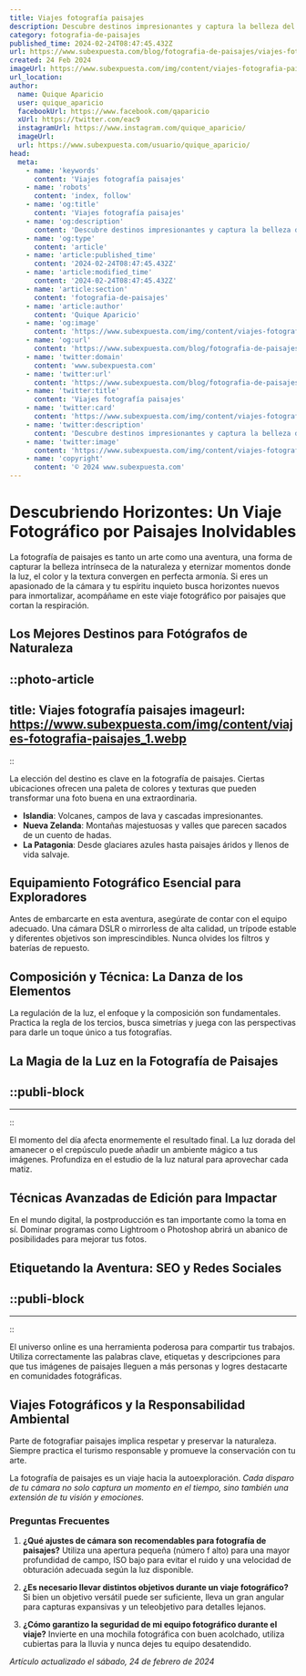 ```yaml
---
title: Viajes fotografía paisajes
description: Descubre destinos impresionantes y captura la belleza del mundo con nuestros consejos expertos en viajes y fotografía de paisajes.
category: fotografia-de-paisajes
published_time: 2024-02-24T08:47:45.432Z
url: https://www.subexpuesta.com/blog/fotografia-de-paisajes/viajes-fotografia-paisajes
created: 24 Feb 2024
imageUrl: https://www.subexpuesta.com/img/content/viajes-fotografia-paisajes_1.webp
url_location:
author:
  name: Quique Aparicio
  user: quique_aparicio
  facebookUrl: https://www.facebook.com/qaparicio
  xUrl: https://twitter.com/eac9
  instagramUrl: https://www.instagram.com/quique_aparicio/
  imageUrl: 
  url: https://www.subexpuesta.com/usuario/quique_aparicio/
head:
  meta:
    - name: 'keywords'
      content: 'Viajes fotografía paisajes'
    - name: 'robots'
      content: 'index, follow'
    - name: 'og:title'
      content: 'Viajes fotografía paisajes'
    - name: 'og:description'
      content: 'Descubre destinos impresionantes y captura la belleza del mundo con nuestros consejos expertos en viajes y fotografía de paisajes.'
    - name: 'og:type'
      content: 'article'
    - name: 'article:published_time'
      content: '2024-02-24T08:47:45.432Z'
    - name: 'article:modified_time'
      content: '2024-02-24T08:47:45.432Z'
    - name: 'article:section'
      content: 'fotografia-de-paisajes'
    - name: 'article:author'
      content: 'Quique Aparicio'
    - name: 'og:image'
      content: 'https://www.subexpuesta.com/img/content/viajes-fotografia-paisajes_1.webp'
    - name: 'og:url'
      content: 'https://www.subexpuesta.com/blog/fotografia-de-paisajes/viajes-fotografia-paisajes'
    - name: 'twitter:domain'
      content: 'www.subexpuesta.com'
    - name: 'twitter:url'
      content: 'https://www.subexpuesta.com/blog/fotografia-de-paisajes/viajes-fotografia-paisajes'
    - name: 'twitter:title'
      content: 'Viajes fotografía paisajes'
    - name: 'twitter:card'
      content: 'https://www.subexpuesta.com/img/content/viajes-fotografia-paisajes_1.webp'
    - name: 'twitter:description'
      content: 'Descubre destinos impresionantes y captura la belleza del mundo con nuestros consejos expertos en viajes y fotografía de paisajes.'
    - name: 'twitter:image'
      content: 'https://www.subexpuesta.com/img/content/viajes-fotografia-paisajes_1.webp'
    - name: 'copyright'
      content: '© 2024 www.subexpuesta.com'
---
```

# Descubriendo Horizontes: Un Viaje Fotográfico por Paisajes Inolvidables

La fotografía de paisajes es tanto un arte como una aventura, una forma de capturar la belleza intrínseca de la naturaleza y eternizar momentos donde la luz, el color y la textura convergen en perfecta armonía. Si eres un apasionado de la cámara y tu espíritu inquieto busca horizontes nuevos para inmortalizar, acompáñame en este viaje fotográfico por paisajes que cortan la respiración.

## Los Mejores Destinos para Fotógrafos de Naturaleza


::photo-article
---
title: Viajes fotografía paisajes
imageurl: https://www.subexpuesta.com/img/content/viajes-fotografia-paisajes_1.webp
---
::



La elección del destino es clave en la fotografía de paisajes. Ciertas ubicaciones ofrecen una paleta de colores y texturas que pueden transformar una foto buena en una extraordinaria.

- **Islandia**: Volcanes, campos de lava y cascadas impresionantes.
- **Nueva Zelanda**: Montañas majestuosas y valles que parecen sacados de un cuento de hadas.
- **La Patagonia**: Desde glaciares azules hasta paisajes áridos y llenos de vida salvaje.

## Equipamiento Fotográfico Esencial para Exploradores

Antes de embarcarte en esta aventura, asegúrate de contar con el equipo adecuado. Una cámara DSLR o mirrorless de alta calidad, un trípode estable y diferentes objetivos son imprescindibles. Nunca olvides los filtros y baterías de repuesto.

## Composición y Técnica: La Danza de los Elementos

La regulación de la luz, el enfoque y la composición son fundamentales. Practica la regla de los tercios, busca simetrías y juega con las perspectivas para darle un toque único a tus fotografías.

## La Magia de la Luz en la Fotografía de Paisajes


  ::publi-block
  ---
  ---
  ::
  
  

El momento del día afecta enormemente el resultado final. La luz dorada del amanecer o el crepúsculo puede añadir un ambiente mágico a tus imágenes. Profundiza en el estudio de la luz natural para aprovechar cada matiz.

## Técnicas Avanzadas de Edición para Impactar

En el mundo digital, la postproducción es tan importante como la toma en sí. Dominar programas como Lightroom o Photoshop abrirá un abanico de posibilidades para mejorar tus fotos.

## Etiquetando la Aventura: SEO y Redes Sociales


  ::publi-block
  ---
  ---
  ::
  
  

El universo online es una herramienta poderosa para compartir tus trabajos. Utiliza correctamente las palabras clave, etiquetas y descripciones para que tus imágenes de paisajes lleguen a más personas y logres destacarte en comunidades fotográficas.

## Viajes Fotográficos y la Responsabilidad Ambiental

Parte de fotografiar paisajes implica respetar y preservar la naturaleza. Siempre practica el turismo responsable y promueve la conservación con tu arte.

La fotografía de paisajes es un viaje hacia la autoexploración. *Cada disparo de tu cámara no solo captura un momento en el tiempo, sino también una extensión de tu visión y emociones.*

### Preguntas Frecuentes

1. **¿Qué ajustes de cámara son recomendables para fotografía de paisajes?**
   Utiliza una apertura pequeña (número f alto) para una mayor profundidad de campo, ISO bajo para evitar el ruido y una velocidad de obturación adecuada según la luz disponible.

2. **¿Es necesario llevar distintos objetivos durante un viaje fotográfico?**
   Si bien un objetivo versátil puede ser suficiente, lleva un gran angular para capturas expansivas y un teleobjetivo para detalles lejanos.

3. **¿Cómo garantizo la seguridad de mi equipo fotográfico durante el viaje?**
   Invierte en una mochila fotográfica con buen acolchado, utiliza cubiertas para la lluvia y nunca dejes tu equipo desatendido.

_Artículo actualizado el sábado, 24 de febrero de 2024_